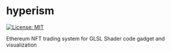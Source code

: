 # hyperism

[![License: MIT](https://img.shields.io/badge/License-MIT-yellow.svg)](https://opensource.org/licenses/MIT)

Ethereum NFT trading system for GLSL Shader code gadget and visualization
